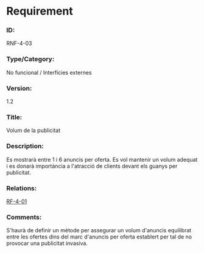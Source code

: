 # Requirement

### ID:
RNF-4-03

### Type/Category:
No funcional / Interfícies externes

### Version:
1.2

### Title:
Volum de la publicitat

### Description:
Es mostrarà entre 1 i 6 anuncis per oferta. Es vol mantenir un volum adequat i es donarà importància a l'atracció de clients devant els guanys per publicitat.

### Relations:
[RF-4-01](./RF-4-01.md)

### Comments:
S'haurà de definir un mètode per assegurar un volum d'anuncis equilibrat entre les ofertes dins del marc d'anuncis per oferta establert per tal de no provocar una publicitat invasiva.
